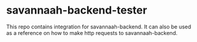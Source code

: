 # savannaah-backend-tester
This repo contains integration for savannaah-backend. It can also be used as a reference on how to make http requests to savannaah-backend.
